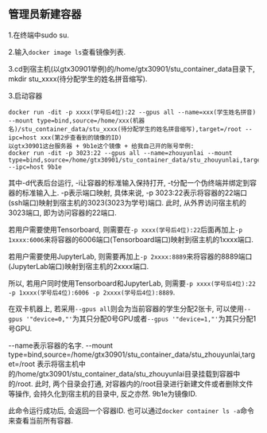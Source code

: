 ## 管理员新建容器
1.在终端中sudo su.

2.输入```docker image ls```查看镜像列表.

3.cd到宿主机(以gtx30901举例)的/home/gtx30901/stu_container_data目录下, mkdir stu_xxxx(待分配学生的姓名拼音缩写).

3.启动容器
```none
docker run -dit -p xxxx(学号后4位):22 --gpus all --name=xxx(学生姓名拼音) --mount type=bind,source=/home/xxx(机器名)/stu_container_data/stu_xxxx(待分配学生的姓名拼音缩写),target=/root --ipc=host xxx(第2步查看到的镜像的ID)
以gtx30901这台服务器 + 9b1e这个镜像 + 给我自己开的账号举例:
docker run -dit -p 3023:22 --gpus all --name=zhouyunlai --mount type=bind,source=/home/gtx30901/stu_container_data/stu_zhouyunlai,target=/root --ipc=host 9b1e
```
其中-d代表后台运行, -i让容器的标准输⼊保持打开, -t分配⼀个伪终端并绑定到容器的标准输⼊上.
-p表示端口映射, 具体来说, -p 3023:22表示将容器的22端口(ssh端口)映射到宿主机的3023(3023为学号)端口.
此时, 从外界访问宿主机的3023端口, 即为访问容器的22端口. 

若用户需要使用Tensorboard, 则需要在```-p xxxx(学号后4位):22```后面再加上```-p 1xxxx:6006```来将容器的6006端口(Tensorboard端口)映射到宿主机的1xxxx端口.

若用户需要使用JupyterLab, 则需要再加上```-p 2xxxx:8889```来将容器的8889端口(JupyterLab端口)映射到宿主机的2xxxx端口.

所以, 若用户同时使用Tensorboard和JupyterLab, 则需要```-p xxxx(学号后4位):22 -p 1xxxx(学号后4位):6006 -p 2xxxx(学号后4位):8889```.

在双卡机器上, 若采用```--gpus all```则会为当前容器的学生分配2张卡, 可以使用```--gpus '"device=0,"'```为其只分配0号GPU或者```--gpus '"device=1,"'```为其只分配1号GPU.

--name表示容器的名字. --mount type=bind,source=/home/gtx30901/stu_container_data/stu_zhouyunlai,target=/root
表示将宿主机中的/home/gtx30901/stu_container_data/stu_zhouyunlai目录挂载到容器中的/root.
此时, 两个目录会打通, 对容器内的/root目录进行新建文件或者删除文件等操作, 会持久化到宿主机的目录中, 反之亦然.
9b1e为镜像ID.

此命令运行成功后, 会返回一个容器ID. 也可以通过```docker container ls -a```命令来查看当前所有容器.
